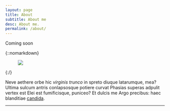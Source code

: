 ```yaml
---
layout: page
title: About
subtitle: About me
desc: About me.
permalink: /about/
---
```


<div class="pretty-links">

<div class="lead lead-about"> Coming soon
</div>

{::nomarkdown}
<figure class="site-profile">
    <img src="{{ site.baseurl }}/assets/img/profile.png">
</figure>
{:/}

Neve aethere orbe hic *virginis trunco* in spreto diuque latarumque, mea? Ultima
sulcum antris conlapsosque potiere curvat Phasias superas adpulit vertex est
Elei est fumificisque, puniceo? Et dulcis me Argo precibus: haec blanditiae
[candida](http://murmure.org/.html).

---

</div>
